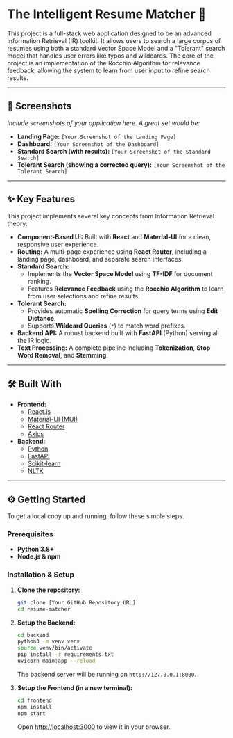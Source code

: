 # The Intelligent Resume Matcher 🚀

This project is a full-stack web application designed to be an advanced Information Retrieval (IR) toolkit. It allows users to search a large corpus of resumes using both a standard Vector Space Model and a "Tolerant" search model that handles user errors like typos and wildcards. The core of the project is an implementation of the Rocchio Algorithm for relevance feedback, allowing the system to learn from user input to refine search results.

---

## 📸 Screenshots

*Include screenshots of your application here. A great set would be:*

* **Landing Page:** `[Your Screenshot of the Landing Page]`
* **Dashboard:** `[Your Screenshot of the Dashboard]`
* **Standard Search (with results):** `[Your Screenshot of the Standard Search]`
* **Tolerant Search (showing a corrected query):** `[Your Screenshot of the Tolerant Search]`

---

## ✨ Key Features

This project implements several key concepts from Information Retrieval theory:

* **Component-Based UI:** Built with **React** and **Material-UI** for a clean, responsive user experience.
* **Routing:** A multi-page experience using **React Router**, including a landing page, dashboard, and separate search interfaces.
* **Standard Search:**
    * Implements the **Vector Space Model** using **TF-IDF** for document ranking.
    * Features **Relevance Feedback** using the **Rocchio Algorithm** to learn from user selections and refine results.
* **Tolerant Search:**
    * Provides automatic **Spelling Correction** for query terms using **Edit Distance**.
    * Supports **Wildcard Queries** (`*`) to match word prefixes.
* **Backend API:** A robust backend built with **FastAPI** (Python) serving all the IR logic.
* **Text Processing:** A complete pipeline including **Tokenization**, **Stop Word Removal**, and **Stemming**.

---

## 🛠️ Built With

* **Frontend:**
    * [React.js](https://reactjs.org/)
    * [Material-UI (MUI)](https://mui.com/)
    * [React Router](https://reactrouter.com/)
    * [Axios](https://axios-http.com/)
* **Backend:**
    * [Python](https://www.python.org/)
    * [FastAPI](https://fastapi.tiangolo.com/)
    * [Scikit-learn](https://scikit-learn.org/)
    * [NLTK](https://www.nltk.org/)

---

## ⚙️ Getting Started

To get a local copy up and running, follow these simple steps.

### Prerequisites

* **Python 3.8+**
* **Node.js & npm**

### Installation & Setup

1.  **Clone the repository:**
    ```sh
    git clone [Your GitHub Repository URL]
    cd resume-matcher
    ```

2.  **Setup the Backend:**
    ```sh
    cd backend
    python3 -m venv venv
    source venv/bin/activate
    pip install -r requirements.txt
    uvicorn main:app --reload
    ```
    The backend server will be running on `http://127.0.0.1:8000`.

3.  **Setup the Frontend (in a new terminal):**
    ```sh
    cd frontend
    npm install
    npm start
    ```
    Open [http://localhost:3000](http://localhost:3000) to view it in your browser.